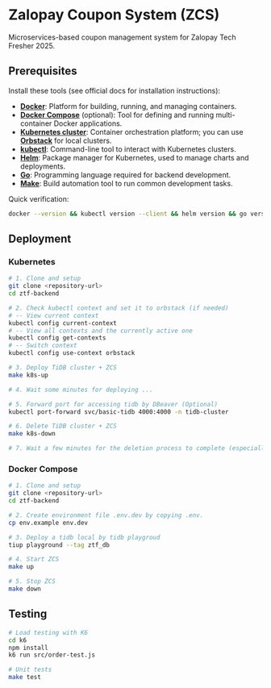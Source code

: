 # Zalopay Coupon System (ZCS)

Microservices-based coupon management system for Zalopay Tech Fresher 2025.

## Prerequisites

Install these tools (see official docs for installation instructions):

- **[Docker](https://docs.docker.com/get-docker/)**: Platform for building, running, and managing containers.
- **[Docker Compose](https://docs.docker.com/compose/install/)** (optional): Tool for defining and running multi-container Docker applications.
- **[Kubernetes cluster](https://kubernetes.io/)**: Container orchestration platform; you can use **[Orbstack](https://orbstack.dev/docs/kubernetes)** for local clusters.
- **[kubectl](https://kubernetes.io/docs/tasks/tools/)**: Command-line tool to interact with Kubernetes clusters.
- **[Helm](https://helm.sh/docs/intro/install/)**: Package manager for Kubernetes, used to manage charts and deployments.
- **[Go](https://go.dev/doc/install)**: Programming language required for backend development.
- **[Make](https://www.gnu.org/software/make/)**: Build automation tool to run common development tasks.

Quick verification:

```bash
docker --version && kubectl version --client && helm version && go version && make -v
```

## Deployment

### Kubernetes

```bash
# 1. Clone and setup
git clone <repository-url>
cd ztf-backend

# 2. Check kubectl context and set it to orbstack (if needed)
# -- View current context
kubectl config current-context
# -- View all contexts and the currently active one
kubectl config get-contexts
# -- Switch context
kubectl config use-context orbstack

# 3. Deploy TiDB cluster + ZCS 
make k8s-up

# 4. Wait some minutes for deploying ... 

# 5. Forward port for accessing tidb by DBeaver (Optional)
kubectl port-forward svc/basic-tidb 4000:4000 -n tidb-cluster

# 6. Delete TiDB cluster + ZCS
make k8s-down

# 7. Wait a few minutes for the deletion process to complete (especially namespace removal may take longer).
```

### Docker Compose

```bash
# 1. Clone and setup
git clone <repository-url>
cd ztf-backend

# 2. Create environment file .env.dev by copying .env.
cp env.example env.dev

# 3. Deploy a tidb local by tidb playgroud
tiup playground --tag ztf_db

# 4. Start ZCS
make up

# 5. Stop ZCS
make down
```

## Testing

```bash
# Load testing with K6
cd k6
npm install
k6 run src/order-test.js

# Unit tests
make test
```
